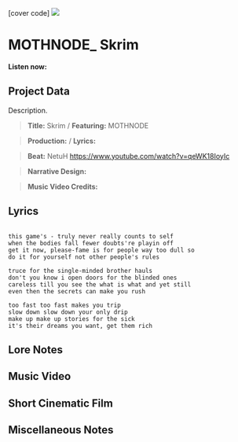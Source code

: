 [cover code] ![](57175019_319474918741616_8502199518755923887_n.jpg)

# MOTHNODE_ Skrim

**Listen now:** 

## Project Data

Description.

> **Title:** Skrim / **Featuring:** MOTHNODE

> **Production:**  / **Lyrics:** 

> **Beat:** NetuH https://www.youtube.com/watch?v=qeWK18IoyIc

> **Narrative Design:**

> **Music Video Credits:**


## Lyrics

```

this game's - truly never really counts to self
when the bodies fall fewer doubts're playin off 
get it now, please-fame is for people way too dull so 
do it for yourself not other people's rules

truce for the single-minded brother hauls
don't you know i open doors for the blinded ones
careless till you see the what is what and yet still
even then the secrets can make you rush

too fast too fast makes you trip
slow down slow down your only drip
make up make up stories for the sick
it's their dreams you want, get them rich

```

## Lore Notes

## Music Video

## Short Cinematic Film

## Miscellaneous Notes
